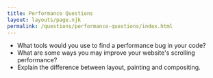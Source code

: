 ```yaml
---
title: Performance Questions
layout: layouts/page.njk
permalink: /questions/performance-questions/index.html
---
```


* What tools would you use to find a performance bug in your code?
* What are some ways you may improve your website's scrolling performance?
* Explain the difference between layout, painting and compositing.